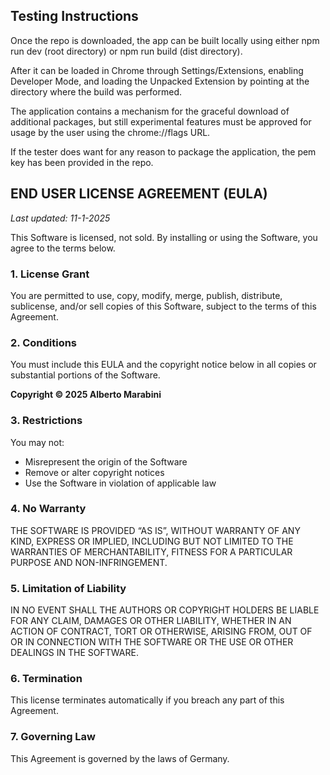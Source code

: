 ## **Testing Instructions**

Once the repo is downloaded, the app can be built locally using either npm run dev (root directory) or npm run build (dist directory).

After it can be loaded in Chrome through Settings/Extensions, enabling Developer Mode, and loading the  Unpacked Extension by pointing at the directory where the build was performed. 

The application contains a mechanism for the graceful download of additional packages, but still experimental features must be approved for usage by the user using the chrome://flags URL.

If the tester does want for any reason to package the application, the pem key has been provided in the repo.

## **END USER LICENSE AGREEMENT (EULA)**
*Last updated: 11-1-2025*

This Software is licensed, not sold. By installing or using the Software, you agree to the terms below.

### 1. License Grant

You are permitted to use, copy, modify, merge, publish, distribute, sublicense, and/or sell copies of this Software, subject to the terms of this Agreement.

### 2. Conditions

You must include this EULA and the copyright notice below in all copies or substantial portions of the Software.

**Copyright © 2025 Alberto Marabini**

### 3. Restrictions

You may not:

* Misrepresent the origin of the Software
* Remove or alter copyright notices
* Use the Software in violation of applicable law

### 4. No Warranty

THE SOFTWARE IS PROVIDED “AS IS”, WITHOUT WARRANTY OF ANY KIND, EXPRESS OR IMPLIED, INCLUDING BUT NOT LIMITED TO THE WARRANTIES OF MERCHANTABILITY, FITNESS FOR A PARTICULAR PURPOSE AND NON-INFRINGEMENT.

### 5. Limitation of Liability

IN NO EVENT SHALL THE AUTHORS OR COPYRIGHT HOLDERS BE LIABLE FOR ANY CLAIM, DAMAGES OR OTHER LIABILITY, WHETHER IN AN ACTION OF CONTRACT, TORT OR OTHERWISE, ARISING FROM, OUT OF OR IN CONNECTION WITH THE SOFTWARE OR THE USE OR OTHER DEALINGS IN THE SOFTWARE.

### 6. Termination

This license terminates automatically if you breach any part of this Agreement.

### 7. Governing Law

This Agreement is governed by the laws of Germany.

